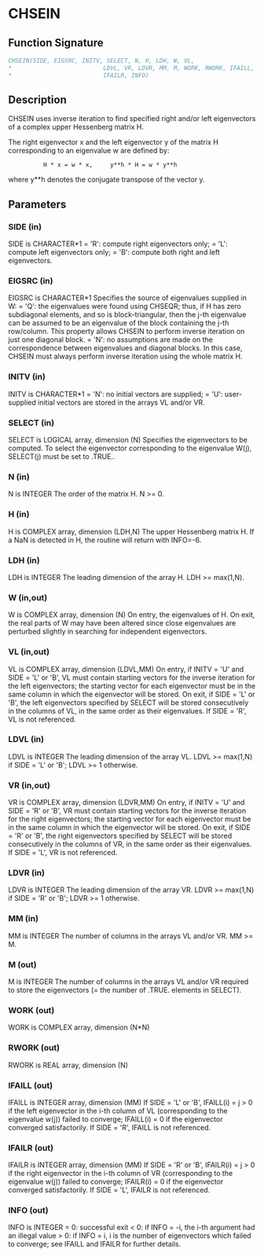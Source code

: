 # CHSEIN

## Function Signature

```fortran
CHSEIN(SIDE, EIGSRC, INITV, SELECT, N, H, LDH, W, VL,
*                          LDVL, VR, LDVR, MM, M, WORK, RWORK, IFAILL,
*                          IFAILR, INFO)
```

## Description


 CHSEIN uses inverse iteration to find specified right and/or left
 eigenvectors of a complex upper Hessenberg matrix H.

 The right eigenvector x and the left eigenvector y of the matrix H
 corresponding to an eigenvalue w are defined by:

              H * x = w * x,     y**h * H = w * y**h

 where y**h denotes the conjugate transpose of the vector y.

## Parameters

### SIDE (in)

SIDE is CHARACTER*1 = 'R': compute right eigenvectors only; = 'L': compute left eigenvectors only; = 'B': compute both right and left eigenvectors.

### EIGSRC (in)

EIGSRC is CHARACTER*1 Specifies the source of eigenvalues supplied in W: = 'Q': the eigenvalues were found using CHSEQR; thus, if H has zero subdiagonal elements, and so is block-triangular, then the j-th eigenvalue can be assumed to be an eigenvalue of the block containing the j-th row/column. This property allows CHSEIN to perform inverse iteration on just one diagonal block. = 'N': no assumptions are made on the correspondence between eigenvalues and diagonal blocks. In this case, CHSEIN must always perform inverse iteration using the whole matrix H.

### INITV (in)

INITV is CHARACTER*1 = 'N': no initial vectors are supplied; = 'U': user-supplied initial vectors are stored in the arrays VL and/or VR.

### SELECT (in)

SELECT is LOGICAL array, dimension (N) Specifies the eigenvectors to be computed. To select the eigenvector corresponding to the eigenvalue W(j), SELECT(j) must be set to .TRUE..

### N (in)

N is INTEGER The order of the matrix H. N >= 0.

### H (in)

H is COMPLEX array, dimension (LDH,N) The upper Hessenberg matrix H. If a NaN is detected in H, the routine will return with INFO=-6.

### LDH (in)

LDH is INTEGER The leading dimension of the array H. LDH >= max(1,N).

### W (in,out)

W is COMPLEX array, dimension (N) On entry, the eigenvalues of H. On exit, the real parts of W may have been altered since close eigenvalues are perturbed slightly in searching for independent eigenvectors.

### VL (in,out)

VL is COMPLEX array, dimension (LDVL,MM) On entry, if INITV = 'U' and SIDE = 'L' or 'B', VL must contain starting vectors for the inverse iteration for the left eigenvectors; the starting vector for each eigenvector must be in the same column in which the eigenvector will be stored. On exit, if SIDE = 'L' or 'B', the left eigenvectors specified by SELECT will be stored consecutively in the columns of VL, in the same order as their eigenvalues. If SIDE = 'R', VL is not referenced.

### LDVL (in)

LDVL is INTEGER The leading dimension of the array VL. LDVL >= max(1,N) if SIDE = 'L' or 'B'; LDVL >= 1 otherwise.

### VR (in,out)

VR is COMPLEX array, dimension (LDVR,MM) On entry, if INITV = 'U' and SIDE = 'R' or 'B', VR must contain starting vectors for the inverse iteration for the right eigenvectors; the starting vector for each eigenvector must be in the same column in which the eigenvector will be stored. On exit, if SIDE = 'R' or 'B', the right eigenvectors specified by SELECT will be stored consecutively in the columns of VR, in the same order as their eigenvalues. If SIDE = 'L', VR is not referenced.

### LDVR (in)

LDVR is INTEGER The leading dimension of the array VR. LDVR >= max(1,N) if SIDE = 'R' or 'B'; LDVR >= 1 otherwise.

### MM (in)

MM is INTEGER The number of columns in the arrays VL and/or VR. MM >= M.

### M (out)

M is INTEGER The number of columns in the arrays VL and/or VR required to store the eigenvectors (= the number of .TRUE. elements in SELECT).

### WORK (out)

WORK is COMPLEX array, dimension (N*N)

### RWORK (out)

RWORK is REAL array, dimension (N)

### IFAILL (out)

IFAILL is INTEGER array, dimension (MM) If SIDE = 'L' or 'B', IFAILL(i) = j > 0 if the left eigenvector in the i-th column of VL (corresponding to the eigenvalue w(j)) failed to converge; IFAILL(i) = 0 if the eigenvector converged satisfactorily. If SIDE = 'R', IFAILL is not referenced.

### IFAILR (out)

IFAILR is INTEGER array, dimension (MM) If SIDE = 'R' or 'B', IFAILR(i) = j > 0 if the right eigenvector in the i-th column of VR (corresponding to the eigenvalue w(j)) failed to converge; IFAILR(i) = 0 if the eigenvector converged satisfactorily. If SIDE = 'L', IFAILR is not referenced.

### INFO (out)

INFO is INTEGER = 0: successful exit < 0: if INFO = -i, the i-th argument had an illegal value > 0: if INFO = i, i is the number of eigenvectors which failed to converge; see IFAILL and IFAILR for further details.

